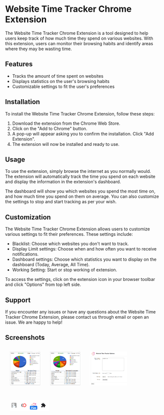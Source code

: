 # Website Time Tracker Chrome Extension

The Website Time Tracker Chrome Extension is a tool designed to help users keep track of how much time they spend on various websites. With this extension, users can monitor their browsing habits and identify areas where they may be wasting time.

## Features

- Tracks the amount of time spent on websites
- Displays statistics on the user's browsing habits
- Customizable settings to fit the user's preferences

## Installation

To install the Website Time Tracker Chrome Extension, follow these steps:

1. Download the extension from the Chrome Web Store.
2. Click on the "Add to Chrome" button.
3. A pop-up will appear asking you to confirm the installation. Click "Add Extension".
4. The extension will now be installed and ready to use.

## Usage

To use the extension, simply browse the internet as you normally would. The extension will automatically track the time you spend on each website and display the information in the extension's dashboard.

The dashboard will show you which websites you spend the most time on, and how much time you spend on them on average. You can also customize the settings to stop and start tracking as per your wish.

## Customization

The Website Time Tracker Chrome Extension allows users to customize various settings to fit their preferences. These settings include:

- Blacklist: Choose which websites you don't want to track.
- Display Limit settings: Choose when and how often you want to receive notifications.
- Dashboard settings: Choose which statistics you want to display on the dashboard (Today, Average, All Time).
- Working Setting: Start or stop working of extension.  

To access the settings, click on the extension icon in your browser toolbar and click "Options" from top left side.

## Support

If you encounter any issues or have any questions about the Website Time Tracker Chrome Extension, please contact us through email or open an issue. We are happy to help!


## Screenshots
<img src="Screenshots/1.jpg" alt="Screenshot" style="padding:15px; width:20%; height:20%"/><img src="Screenshots/2.jpg" alt="Screenshot" style="padding:15px; width:20%; height:20%"/><img src="Screenshots/4.jpg" alt="Screenshot" style="padding:15px; width:24%; height:20%"/>

<img src="Screenshots/3.jpg" alt="Screenshot" style="padding:15px;"/>